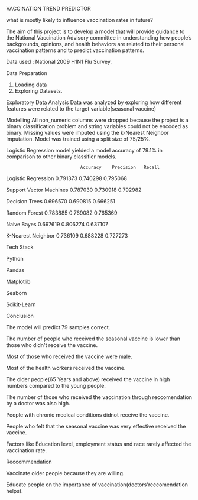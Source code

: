 VACCINATION TREND PREDICTOR

what is mostly likely to influence vaccination rates in future?

The aim of this project is to develop a model that will provide guidance to the National Vaccination Advisory committee in understanding how people’s backgrounds, opinions, and health behaviors are related to their personal vaccination patterns and to predict vaccination patterns.

Data used : National 2009 H1N1 Flu Survey.

Data Preparation
1. Loading data
2. Exploring Datasets.

Exploratory Data Analysis
Data was analyzed by exploring how different features were related to the target variable(seasonal vaccine)

Modelling
All non_numeric columns were dropped because the project is a binary classification problem and string variables could not be encoded as binary.
Missing values were imputed using the k-Nearest Neighbor Imputation.
Model was trained using a split size of 75/25%.

Logistic Regression model yielded a model accuracy of 79.1% in comparison to other binary classifier models.

                  	            Accuracy	Precision	Recall
Logistic Regression             0.791373	0.740298	0.795068

Support Vector Machines     	0.787030	0.730918	0.792982

Decision Trees              	0.696570	0.690815	0.666251

Random Forest               	0.783885	0.769082	0.765369

Naive Bayes                 	0.697619	0.806274	0.637107

K-Nearest Neighbor          	0.736109	0.688228	0.727273


Tech Stack

Python

Pandas

Matplotlib

Seaborn

Scikit-Learn


Conclusion

The model will predict 79 samples correct.

The number of people who received the seasonal vaccine is lower than those who didn't receive the vaccine.

Most of those who received the vaccine were male.

Most of the health workers received the vaccine.

The older people(65 Years and above) received the vaccine in high numbers compared to the young people.

The number of those who received the vaccination through reccomendation by a doctor was also high.

People with chronic medical conditions didnot receive the vaccine.

People who felt that the seasonal vaccine was very effective received the vaccine.

Factors like Education level, employment status and race rarely affected the vaccination rate.


Reccommendation

Vaccinate older people because they are willing.

Educate people on the importance of vaccination(doctors'reccomendation helps).